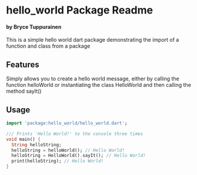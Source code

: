 # hello_world Package Readme
#### by Bryce Tuppurainen

This is a simple hello world dart package demonstrating the import of a function and class from a package

## Features

Simply allows you to create a hello world message, either by calling the function helloWorld or instantiating the class HelloWorld and then calling the method sayIt()

## Usage

```dart
import 'package:hello_world/hello_world.dart';

/// Prints 'Hello World!' to the console three times
void main() {
  String helloString;
  helloString = helloWorld(); // Hello World!
  helloString = HelloWorld().sayIt(); // Hello World!
  print(helloString); // Hello World!
}
```
